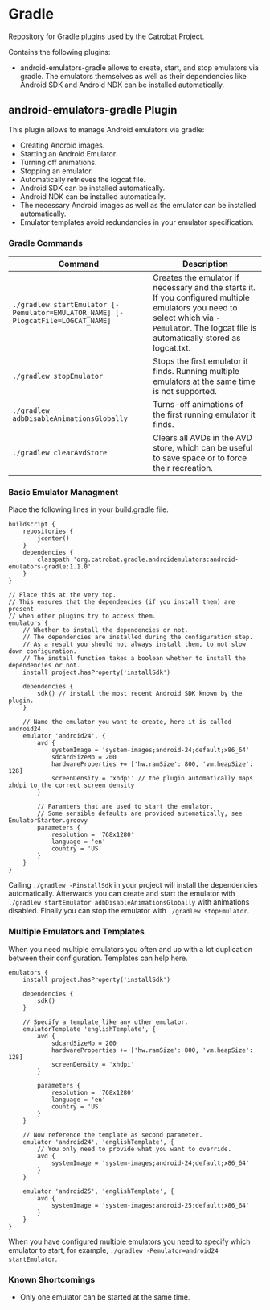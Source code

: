 # Gradle
Repository for Gradle plugins used by the Catrobat Project.

Contains the following plugins:
* android-emulators-gradle allows to create, start, and stop emulators via gradle.
  The emulators themselves as well as their dependencies like Android SDK and Android NDK
  can be installed automatically.

## android-emulators-gradle Plugin
This plugin allows to manage Android emulators via gradle:
* Creating Android images.
* Starting an Android Emulator.
* Turning off animations.
* Stopping an emulator.
* Automatically retrieves the logcat file.
* Android SDK can be installed automatically.
* Android NDK can be installed automatically.
* The necessary Android images as well as the emulator can be installed automatically.
* Emulator templates avoid redundancies in your emulator specification.

### Gradle Commands
| Command | Description |
| --- | --- |
| `./gradlew startEmulator [-Pemulator=EMULATOR_NAME] [-PlogcatFile=LOGCAT_NAME]` | Creates the emulator if necessary and the starts it. If you configured multiple emulators you need to select which via `-Pemulator`. The logcat file is automatically stored as logcat.txt. |
| `./gradlew stopEmulator` | Stops the first emulator it finds. Running multiple emulators at the same time is not supported. |
| `./gradlew adbDisableAnimationsGlobally` | Turns-off animations of the first running emulator it finds. |
| `./gradlew clearAvdStore` | Clears all AVDs in the AVD store, which can be useful to save space or to force their recreation. |

### Basic Emulator Managment

Place the following lines in your build.gradle file.
```
buildscript {
    repositories {
        jcenter()
    }
    dependencies {
        classpath 'org.catrobat.gradle.androidemulators:android-emulators-gradle:1.1.0'
    }
}

// Place this at the very top.
// This ensures that the dependencies (if you install them) are present
// when other plugins try to access them.
emulators {
    // Whether to install the dependencies or not.
    // The dependencies are installed during the configuration step.
    // As a result you should not always install them, to not slow down configuration.
    // The install function takes a boolean whether to install the dependencies or not.
    install project.hasProperty('installSdk')

    dependencies {
        sdk() // install the most recent Android SDK known by the plugin.
    }

    // Name the emulator you want to create, here it is called android24
    emulator 'android24', {
        avd {
            systemImage = 'system-images;android-24;default;x86_64'
            sdcardSizeMb = 200
            hardwareProperties += ['hw.ramSize': 800, 'vm.heapSize': 128]
            screenDensity = 'xhdpi' // the plugin automatically maps xhdpi to the correct screen density
        }

        // Paramters that are used to start the emulator.
        // Some sensible defaults are provided automatically, see EmulatorStarter.groovy
        parameters {
            resolution = '768x1280'
            language = 'en'
            country = 'US'
        }
    }
}
```

Calling `./gradlew -PinstallSdk` in your project will install the dependencies automatically.
Afterwards you can create and start the emulator with `./gradlew startEmulator adbDisableAnimationsGlobally`
with animations disabled.
Finally you can stop the emulator with `./gradlew stopEmulator`.

### Multiple Emulators and Templates
When you need multiple emulators you often and up with a lot duplication between their configuration.
Templates can help here.

```
emulators {
    install project.hasProperty('installSdk')

    dependencies {
        sdk()
    }

    // Specify a template like any other emulator.
    emulatorTemplate 'englishTemplate', {
        avd {
            sdcardSizeMb = 200
            hardwareProperties += ['hw.ramSize': 800, 'vm.heapSize': 128]
            screenDensity = 'xhdpi'
        }

        parameters {
            resolution = '768x1280'
            language = 'en'
            country = 'US'
        }
    }

    // Now reference the template as second parameter.
    emulator 'android24', 'englishTemplate', {
        // You only need to provide what you want to override.
        avd {
            systemImage = 'system-images;android-24;default;x86_64'
        }
    }

    emulator 'android25', 'englishTemplate', {
        avd {
            systemImage = 'system-images;android-25;default;x86_64'
        }
    }
}
```

When you have configured multiple emulators you need to specify which emulator to start, for example,
`./gradlew -Pemulator=android24 startEmulator`.

### Known Shortcomings
* Only one emulator can be started at the same time.
